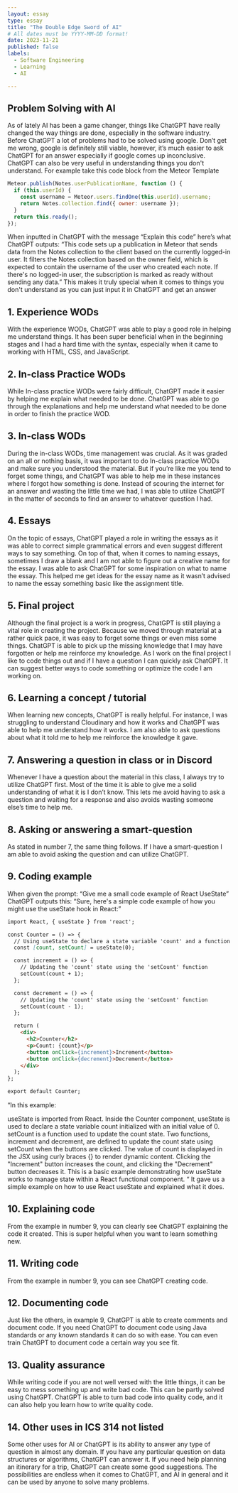 ```yaml
---
layout: essay
type: essay
title: "The Double Edge Sword of AI"
# All dates must be YYYY-MM-DD format!
date: 2023-11-21
published: false
labels:
  - Software Engineering
  - Learning
  - AI

---
```


## Problem Solving with AI
As of lately AI has been a game changer, things like ChatGPT have really changed the way things are done, especially in the software industry. Before ChatGPT a lot of problems had to be solved using google. Don’t get me wrong, google is definitely still viable, however, it’s much easier to ask ChatGPT for an answer especially if google comes up inconclusive. ChatGPT can also be very useful in understanding things you don't understand. For example take this code block from the Meteor Template 
```javascript
Meteor.publish(Notes.userPublicationName, function () {
  if (this.userId) {
    const username = Meteor.users.findOne(this.userId).username;
    return Notes.collection.find({ owner: username });
  }
  return this.ready();
});
```
When inputted in ChatGPT with the message “Explain this code” here’s what ChatGPT outputs: “This code sets up a publication in Meteor that sends data from the Notes collection to the client based on the currently logged-in user. It filters the Notes collection based on the owner field, which is expected to contain the username of the user who created each note. If there's no logged-in user, the subscription is marked as ready without sending any data.” This makes it truly special when it comes to things you don't understand as you can just input it in ChatGPT and get an answer

## 1. Experience WODs 
With the experience WODs, ChatGPT was able to play a good role in helping me understand things. It has been super beneficial when in the beginning stages and I had a hard time with the syntax, especially when it came to working with HTML, CSS, and JavaScript.
## 2. In-class Practice WODs
While In-class practice WODs were fairly difficult, ChatGPT made it easier by helping me explain what needed to be done. ChatGPT was able to go through the explanations and help me understand what needed to be done in order to finish the practice WOD. 
## 3. In-class WODs
During the in-class WODs, time management was crucial. As it was graded on an all or nothing basis, it was important to do In-class practice WODs and make sure you understood the material. But if you’re like me you tend to forget some things, and ChatGPT was able to help me in these instances where I forgot how something is done. Instead of scouring the internet for an answer and wasting the little time we had, I was able to utilize ChatGPT in the matter of seconds to find an answer to whatever question I had. 
## 4. Essays
On the topic of essays, ChatGPT played a role in writing the essays as it was able to correct simple grammatical errors and even suggest different ways to say something. On top of that, when it comes to naming essays, sometimes I draw a blank and I am not able to figure out a creative name for the essay. I was able to ask ChatGPT for some inspiration on what to name the essay. This helped me get ideas for the essay name as it wasn’t advised to name the essay something basic like the assignment title. 
## 5. Final project
Although the final project is a work in progress, ChatGPT is still playing a vital role in creating the project. Because we moved through material at a rather quick pace, it was easy to forget some things or even miss some things. ChatGPT is able to pick up the missing knowledge that I may have forgotten or help me reinforce my knowledge. As I work on the final project I like to code things out and if I have a question I can quickly ask ChatGPT. It can suggest better ways to code something or optimize the code I am working on. 
## 6. Learning a concept / tutorial
When learning new concepts, ChatGPT is really helpful. For instance, I was struggling to understand Cloudinary and how it works and ChatGPT was able to help me understand how it works. I am also able to ask questions about what it told me to help me reinforce the knowledge it gave. 
## 7. Answering a question in class or in Discord
Whenever I have a question about the material in this class, I always try to utilize ChatGPT first. Most of the time it is able to give me a solid understanding of what it is I don’t know. This lets me avoid having to ask a question and waiting for a response and also avoids wasting someone else’s time to help me.
## 8. Asking or answering a smart-question
As stated in number 7, the same thing follows. If I have a smart-question I am able to avoid asking the question and can utilize ChatGPT.
## 9. Coding example
When given the prompt:
“Give me a small code example of React UseState”
ChatGPT outputs this: 
“Sure, here's a simple code example of how you might use the useState hook in React:”
```markdown
import React, { useState } from 'react';

const Counter = () => {
  // Using useState to declare a state variable 'count' and a function 'setCount' to update it
  const [count, setCount] = useState(0);

  const increment = () => {
    // Updating the 'count' state using the 'setCount' function
    setCount(count + 1);
  };

  const decrement = () => {
    // Updating the 'count' state using the 'setCount' function
    setCount(count - 1);
  };

  return (
    <div>
      <h2>Counter</h2>
      <p>Count: {count}</p>
      <button onClick={increment}>Increment</button>
      <button onClick={decrement}>Decrement</button>
    </div>
  );
};

export default Counter;
``` 
“In this example:

useState is imported from React.
Inside the Counter component, useState is used to declare a state variable count initialized with an initial value of 0.
setCount is a function used to update the count state.
Two functions, increment and decrement, are defined to update the count state using setCount when the buttons are clicked.
The value of count is displayed in the JSX using curly braces {} to render dynamic content.
Clicking the "Increment" button increases the count, and clicking the "Decrement" button decreases it.
This is a basic example demonstrating how useState works to manage state within a React functional component.
“
It gave us a simple example on how to use React useState and explained what it does.

## 10. Explaining code
From the example in number 9, you can clearly see ChatGPT explaining the code it created. This is super helpful when you want to learn something new. 
## 11. Writing code
From the example in number 9, you can see ChatGPT creating code. 
## 12. Documenting code
Just like the others, in example 9, ChatGPT is able to create comments and document code. If you need ChatGPT to document code using Java standards or any known standards it can do so with ease. You can even train ChatGPT to document code a certain way you see fit. 
## 13. Quality assurance
While writing code if you are not well versed with the little things, it can be easy to mess something up and write bad code. This can be partly solved using ChatGPT. ChatGPT is able to turn bad code into quality code, and it can also help you learn how to write quality code. 
## 14. Other uses in ICS 314 not listed
Some other uses for AI or ChatGPT is its ability to answer any type of question in almost any domain. If you have any particular question on data structures or algorithms, ChatGPT can answer it. If you need help planning an itinerary for a trip, ChatGPT can create some good suggestions. The possibilities are endless when it comes to ChatGPT, and AI in general and it can be used by anyone to solve many problems.

